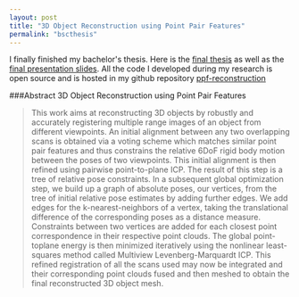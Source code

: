 ```yaml
---
layout: post
title: "3D Object Reconstruction using Point Pair Features"
permalink: "bscthesis"
---
```

I finally finished my bachelor's thesis. Here is the [final thesis](http://adrian-haarbach.de/bscthesis_adrian.pdf) as well as the [final presentation slides](http://adrian-haarbach.de/bscthesis_adrian_slides.pdf). All the code I developed during my research is open source and is hosted in my github repository [ppf-reconstruction](https://github.com/adrelino/ppf-reconstruction)

###Abstract
3D Object Reconstruction using Point Pair Features
>This work aims at reconstructing 3D objects by robustly and accurately registering multiple
range images of an object from different viewpoints.
An initial alignment between any two overlapping scans is obtained via a voting scheme
which matches similar point pair features and thus constrains the relative 6DoF rigid body
motion between the poses of two viewpoints. This initial alignment is then refined using
pairwise point-to-plane ICP. The result of this step is a tree of relative pose constraints.
In a subsequent global optimization step, we build up a graph of absolute poses, our
vertices, from the tree of initial relative pose estimates by adding further edges. We add
edges for the k-nearest-neighbors of a vertex, taking the translational difference of the
corresponding poses as a distance measure. Constraints between two vertices are added
for each closest point correspondence in their respective point clouds. The global point-toplane
energy is then minimized iteratively using the nonlinear least-squares method called
Multiview Levenberg-Marquardt ICP.
This refined registration of all the scans used may now be integrated and their corresponding
point clouds fused and then meshed to obtain the final reconstructed 3D object
mesh.


